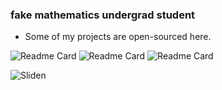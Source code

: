### fake mathematics undergrad student 
- Some of my projects are open-sourced here.

![Readme Card](https://github-readme-stats.vercel.app/api?username=Sliden101&count_private=true&show_icons=true&theme=tokyonight)
![Readme Card](https://github-readme-stats.vercel.app/api/wakatime?username=Sliden101&layout=compact&theme=tokyonight)
![Readme Card](https://github-readme-stats.vercel.app/api/top-langs/?username=anuraghazra&layout=compact&theme=tokyonight)
<p align="left"> <img src="https://count.getloli.com/get/@sliden101?theme=rule34" alt="Sliden" /> </p>
